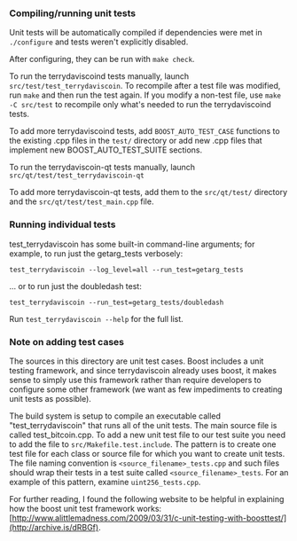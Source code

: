 ### Compiling/running unit tests

Unit tests will be automatically compiled if dependencies were met in `./configure`
and tests weren't explicitly disabled.

After configuring, they can be run with `make check`.

To run the terrydaviscoind tests manually, launch `src/test/test_terrydaviscoin`. To recompile
after a test file was modified, run `make` and then run the test again. If you
modify a non-test file, use `make -C src/test` to recompile only what's needed
to run the terrydaviscoind tests.

To add more terrydaviscoind tests, add `BOOST_AUTO_TEST_CASE` functions to the existing
.cpp files in the `test/` directory or add new .cpp files that
implement new BOOST_AUTO_TEST_SUITE sections.

To run the terrydaviscoin-qt tests manually, launch `src/qt/test/test_terrydaviscoin-qt`

To add more terrydaviscoin-qt tests, add them to the `src/qt/test/` directory and
the `src/qt/test/test_main.cpp` file.

### Running individual tests

test_terrydaviscoin has some built-in command-line arguments; for
example, to run just the getarg_tests verbosely:

    test_terrydaviscoin --log_level=all --run_test=getarg_tests

... or to run just the doubledash test:

    test_terrydaviscoin --run_test=getarg_tests/doubledash

Run `test_terrydaviscoin --help` for the full list.

### Note on adding test cases

The sources in this directory are unit test cases.  Boost includes a
unit testing framework, and since terrydaviscoin already uses boost, it makes
sense to simply use this framework rather than require developers to
configure some other framework (we want as few impediments to creating
unit tests as possible).

The build system is setup to compile an executable called "test_terrydaviscoin"
that runs all of the unit tests.  The main source file is called
test_bitcoin.cpp. To add a new unit test file to our test suite you need
to add the file to `src/Makefile.test.include`. The pattern is to create
one test file for each class or source file for which you want to create
unit tests.  The file naming convention is `<source_filename>_tests.cpp`
and such files should wrap their tests in a test suite
called `<source_filename>_tests`. For an example of this pattern,
examine `uint256_tests.cpp`.

For further reading, I found the following website to be helpful in
explaining how the boost unit test framework works:
[http://www.alittlemadness.com/2009/03/31/c-unit-testing-with-boosttest/](http://archive.is/dRBGf).
